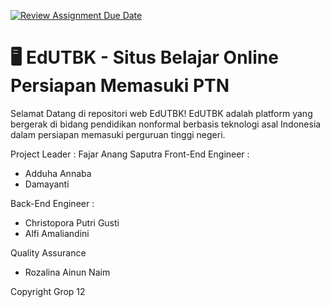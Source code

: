 [![Review Assignment Due Date](https://classroom.github.com/assets/deadline-readme-button-24ddc0f5d75046c5622901739e7c5dd533143b0c8e959d652212380cedb1ea36.svg)](https://classroom.github.com/a/0wBSnje4)

# 🖥️ EdUTBK - Situs Belajar Online Persiapan Memasuki PTN

Selamat Datang di repositori web EdUTBK! EdUTBK adalah platform yang bergerak di bidang pendidikan nonformal berbasis teknologi asal Indonesia dalam persiapan memasuki perguruan tinggi negeri. <br>

Project Leader : Fajar Anang Saputra
Front-End Engineer :

- Adduha Annaba
- Damayanti

Back-End Engineer :

- Christopora Putri Gusti
- Alfi Amaliandini

Quality Assurance

- Rozalina Ainun Naim

Copyright Grop 12
